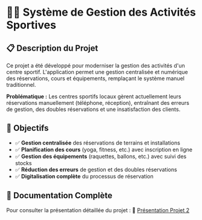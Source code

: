 # 🏃‍♂️ Système de Gestion des Activités Sportives

## 📋 Description du Projet

Ce projet a été développé pour moderniser la gestion des activités d'un centre sportif. L'application permet une gestion centralisée et numérique des réservations, cours et équipements, remplaçant le système manuel traditionnel.

**Problématique :** Les centres sportifs locaux gèrent actuellement leurs réservations manuellement (téléphone, réception), entraînant des erreurs de gestion, des doubles réservations et une insatisfaction des clients.

## 🎯 Objectifs

- ✅ **Gestion centralisée** des réservations de terrains et installations
- ✅ **Planification des cours** (yoga, fitness, etc.) avec inscription en ligne
- ✅ **Gestion des équipements** (raquettes, ballons, etc.) avec suivi des stocks
- ✅ **Réduction des erreurs** de gestion et des doubles réservations
- ✅ **Digitalisation complète** du processus de réservation

## 📖 Documentation Complète

Pour consulter la présentation détaillée du projet :
📄 [Présentation Projet 2](http://185.157.247.18/présentation%20projet%202.pdf)

